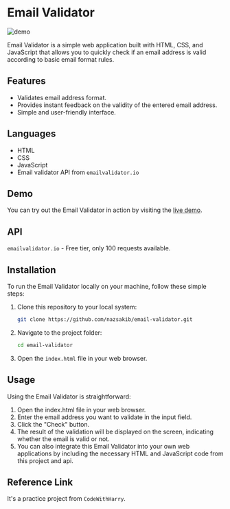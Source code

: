 # Email Validator

![demo](https://github.com/nazsakib/email-validator/assets/43687926/af66c597-5d2d-42bc-9a5a-e7e24c2059a4)


Email Validator is a simple web application built with HTML, CSS, and JavaScript that allows you to quickly check if an email address is valid according to basic email format rules.

## Features

- Validates email address format.
- Provides instant feedback on the validity of the entered email address.
- Simple and user-friendly interface.

## Languages
- HTML
- CSS
- JavaScript
- Email validator API from `emailvalidator.io`

## Demo

You can try out the Email Validator in action by visiting the [live demo](https://nazsakib.github.io/email-validator/).

## API

 `emailvalidator.io` - Free tier, only 100 requests available.

## Installation

To run the Email Validator locally on your machine, follow these simple steps:

1. Clone this repository to your local system:
   ```bash
   git clone https://github.com/nazsakib/email-validator.git
   
2. Navigate to the project folder:
   ```bash
   cd email-validator

3. Open the `index.html` file in your web browser.

## Usage

Using the Email Validator is straightforward:

  1. Open the index.html file in your web browser.
  2. Enter the email address you want to validate in the input field.
  3. Click the "Check" button.
  4. The result of the validation will be displayed on the screen, indicating whether the email is valid or not.
  5. You can also integrate this Email Validator into your own web applications by including the necessary HTML and JavaScript code from this project and api.

## Reference Link

It's a practice project from `CodeWithHarry`.
